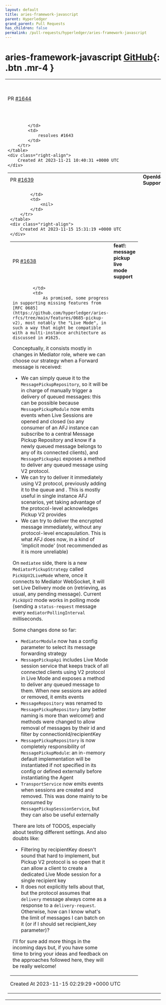 ```yaml
---
layout: default
title: aries-framework-javascript
parent: Hyperledger
grand_parent: Pull Requests
has_children: false
permalink: /pull-requests/hyperledger/aries-framework-javascript
---
```


# aries-framework-javascript <span class="fs-3 right-align">[GitHub](https://github.com/hyperledger/aries-framework-javascript){: .btn .mr-4 }</span>


<div>
    <table>
        <tr>
            <td>
                PR <a href="https://github.com/hyperledger/aries-framework-javascript/pull/1644" class=".btn">#1644</a>
            </td>
            <td>
                <b>
                    fix(core): allow string for did document controller
                </b>
            </td>
        </tr>
        <tr>
            <td>
                
            </td>
            <td>
                resolves #1643 
            </td>
        </tr>
    </table>
    <div class="right-align">
        Created At 2023-11-21 10:40:31 +0000 UTC
    </div>
</div>

<div>
    <table>
        <tr>
            <td>
                PR <a href="https://github.com/hyperledger/aries-framework-javascript/pull/1639" class=".btn">#1639</a>
            </td>
            <td>
                <b>
                    OpenId4Vc Support
                </b>
            </td>
        </tr>
        <tr>
            <td>
                
            </td>
            <td>
                <nil>
            </td>
        </tr>
    </table>
    <div class="right-align">
        Created At 2023-11-15 15:31:19 +0000 UTC
    </div>
</div>

<div>
    <table>
        <tr>
            <td>
                PR <a href="https://github.com/hyperledger/aries-framework-javascript/pull/1638" class=".btn">#1638</a>
            </td>
            <td>
                <b>
                    feat!: message pickup live mode support
                </b>
            </td>
        </tr>
        <tr>
            <td>
                
            </td>
            <td>
                As promised, some progress in supporting missing features from [RFC 0685](https://github.com/hyperledger/aries-rfcs/tree/main/features/0685-pickup-v2), most notably the "Live Mode", in such a way that might be compatible with a multi-instance architecture as discussed in #1625.

Conceptually, it consists mostly in changes in Mediator role, where we can choose our strategy when a Forward message is received:  
- We can simply queue it to the `MessagePickupRepository`, so it will be in charge of manually trigger a delivery of queued messages: this can be possible because `MessagePickupModule` now emits events when Live Sessions are opened and closed (so any consumer of an AFJ instance can subscribe to a central Message Pickup Repository and know if a newly queued message belongs to any of its connected clients), and `MessagePickupApi` exposes a method to deliver any queued message using V2 protocol.
- We can try to deliver it immediately using V2 protocol, previously adding it to the queue and . This is mostly useful in single instance AFJ scenarios, yet taking advantage of the protocol-level acknowledges Pickup V2 provides
- We can try to deliver the encrypted message immediately, without any protocol-level encapsulation. This is what AFJ does now, in a kind of 'implicit mode' (not recommended as it is more unreliable)

On `mediatee` side, there is a new `MediatorPickupStrategy` called `PickUpV2LiveMode` where, once it connects to Mediator WebSocket, it will set Live Delivery mode on (retrieving, as usual, any pending message). Current `PickUpV2` mode works in polling mode (sending a `status-request` message every `mediatorPollingInterval` milliseconds.

Some changes done so far:

- `MediatorModule` now has a config parameter to select its message forwarding strategy
- `MessagePickupApi` includes Live Mode session service that keeps track of all connected clients using V2 protocol in Live Mode and exposes a method to deliver any queued message to them. When new sessions are added or removed, it emits events
- `MessageRepository` was renamed to `MessagePickupRepository` (any better naming is more than welcome!) and methods were changed to allow removal of messages by their id and filter by connectionId/recipientKey
- `MessagePickupRepository` is now completely responsibility of `MessagePickupModule`: an in-memory default implementation will be instantiated if not specified in its config or defined externally before instantiating the Agent
- `TransportService` now emits events when sessions are created and removed. This was done mainly to be consumed by `MessagePickupSessionService`, but they can also be useful externally


There are lots of TODOS, especially about testing different settings. And also doubts like:

- Filtering by recipientKey doesn't sound that hard to implement, but Pickup V2 protocol is so open that it can allow a client to create a dedicated Live Mode session for a single recipient key
- It does not explicitly tells about that, but the protocol assumes that `delivery` message always come as a response to a `delivery-request`. Otherwise, how can I know what's the limit of messages I can batch on it (or if I should set recipient_key parameter)?

I'll for sure add more things in the incoming days but, if you have some time to bring your ideas and feedback on the approaches followed here, they will be really welcome!
            </td>
        </tr>
    </table>
    <div class="right-align">
        Created At 2023-11-15 02:29:29 +0000 UTC
    </div>
</div>

